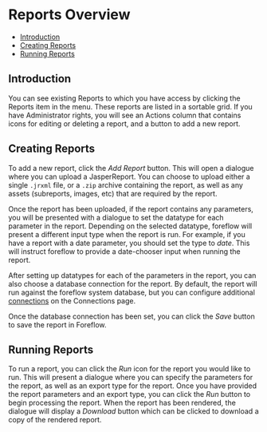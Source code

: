 # Reports Overview

-   [Introduction](#introduction)
-   [Creating Reports](#creating-reports)
-   [Running Reports](#running-reports)

<a name="introduction"></a>

## Introduction

You can see existing Reports to which you have access by clicking the Reports item in the menu. These reports are listed in a sortable grid. If you have Administrator rights, you will see an Actions column that contains icons for editing or deleting a report, and a button to add a new report.

<a name="creating-reports"></a>

## Creating Reports

To add a new report, click the _Add Report_ button. This will open a dialogue where you can upload a JasperReport. You can choose to upload either a single `.jrxml` file, or a `.zip` archive containing the report, as well as any assets (subreports, images, etc) that are required by the report.

Once the report has been uploaded, if the report contains any parameters, you will be presented with a dialogue to set the datatype for each parameter in the report. Depending on the selected datatype, foreflow will present a different input type when the report is run. For example, if you have a report with a date parameter, you should set the type to _date_. This will instruct foreflow to provide a date-chooser input when running the report.

After setting up datatypes for each of the parameters in the report, you can also choose a database connection for the report. By default, the report will run against the foreflow system database, but you can configure additional [connections](/{{version}}/connections-overview) on the Connections page.

Once the database connection has been set, you can click the _Save_ button to save the report in Foreflow.

<a name="running-reports"></a>

## Running Reports

To run a report, you can click the _Run_ icon for the report you would like to run. This will present a dialogue where you can specify the parameters for the report, as well as an export type for the report. Once you have provided the report parameters and an export type, you can click the _Run_ button to begin processing the report. When the report has been rendered, the dialogue will display a _Download_ button which can be clicked to download a copy of the rendered report.
